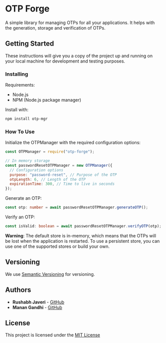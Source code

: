 # OTP Forge

A simple library for managing OTPs for all your applications. It helps with the generation, storage and verification of OTPs.

## Getting Started

These instructions will give you a copy of the project up and running on
your local machine for development and testing purposes.

### Installing

Requirements:

- Node.js
- NPM (Node.js package manager)

Install with:

```bash
npm install otp-mgr
```

### How To Use

Initialize the OTPManager with the required configuration options:

```javascript
const OTPManager = require("otp-forge");

// In memory storage
const passwordResetOTPManager = new OTPManager({
  // Configuration options
  purpose: "password-reset", // Purpose of the OTP
  otpLength: 6, // Length of the OTP
  expirationTime: 300, // Time to live in seconds
});
```

Generate an OTP:

```typescript
const otp: number = await passwordResetOTPManager.generateOTP();
```

Verify an OTP:

```typescript
const isValid: boolean = await passwordResetOTPManager.verifyOTP(otp);
```

**Warning**: The default store is in-memory, which means that the OTPs will be lost when the application is restarted. To use a persistent store, you can use one of the supported stores or build your own.

## Versioning

We use [Semantic Versioning](http://semver.org/) for versioning.

## Authors

- **Rushabh Javeri** - [GitHub](https://github.com/rushabhhere)
- **Manan Gandhi** - [GitHub](https://github.com/MananGandhi1810)

## License

This project is licensed under the [MIT License](https://license.md/licenses/mit-license/)
